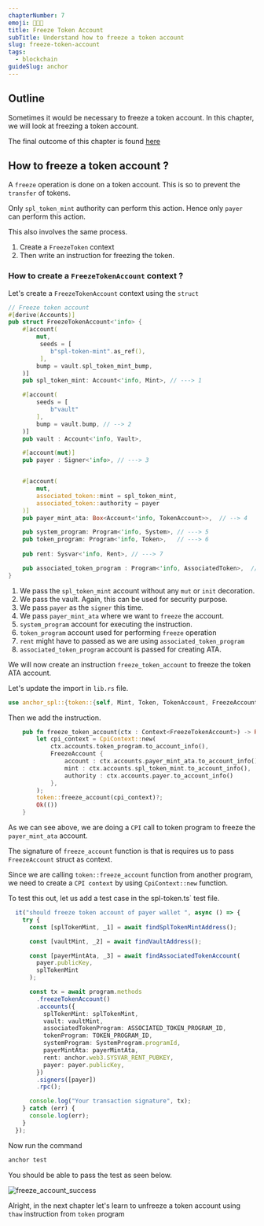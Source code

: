```yaml
---
chapterNumber: 7
emoji: 👩🏼‍🎨
title: Freeze Token Account
subTitle: Understand how to freeze a token account
slug: freeze-token-account
tags:
  - blockchain
guideSlug: anchor
---
```

## Outline

Sometimes it would be necessary to freeze a token account. In this chapter, we will look at freezing a token account. 

The final outcome of this chapter is found [here](https://github.com/metablockshq/spl-token-chapters/tree/main/Chapter%207%20-%20Freeze%20Token%20Accounts)

## How to freeze a token account ?

A `freeze` operation is done on a token account. This is so to prevent the `transfer` of tokens. 

Only `spl_token_mint` authority can perform this action. Hence only `payer` can perform this action.

This also involves the same process. 

1. Create a `FreezeToken` context  
2. Then write an instruction for freezing the token.

### How to create a `FreezeTokenAccount` context ?

Let's create a `FreezeTokenAccount` context using the `struct`

```rust
// Freeze token account
#[derive(Accounts)]
pub struct FreezeTokenAccount<'info> {
    #[account(
        mut,
         seeds = [
            b"spl-token-mint".as_ref(),
         ],
        bump = vault.spl_token_mint_bump,
    )]
    pub spl_token_mint: Account<'info, Mint>, // ---> 1

    #[account(
        seeds = [
            b"vault"
        ],
        bump = vault.bump, // --> 2
    )]
    pub vault : Account<'info, Vault>, 

    #[account(mut)]
    pub payer : Signer<'info>, // ---> 3


    #[account(
        mut,
        associated_token::mint = spl_token_mint,
        associated_token::authority = payer
    )]
    pub payer_mint_ata: Box<Account<'info, TokenAccount>>,  // --> 4

    pub system_program: Program<'info, System>, // ---> 5
    pub token_program: Program<'info, Token>,   // ---> 6
    
    pub rent: Sysvar<'info, Rent>, // ---> 7

    pub associated_token_program : Program<'info, AssociatedToken>,  // ---> 8
}

```

1. We pass the `spl_token_mint` account without any `mut` or `init` decoration.
2. We pass the vault. Again, this can be used for security purpose.
3. We pass `payer` as the `signer` this time. 
4. We pass `payer_mint_ata` where we want to `freeze` the account.
5. `system_program` account for executing the instruction.
6. `token_program` account used for performing `freeze` operation
7. `rent` might have to passed as we are using `associated_token_program`
8. `associated_token_program` account is passed for creating ATA.

We will now create an instruction `freeze_token_account` to freeze the token ATA account.

Let's update the import in `lib.rs` file.

```rust
use anchor_spl::{token::{self, Mint, Token, TokenAccount, FreezeAccount}, associated_token::AssociatedToken};
```

Then we add the instruction.

```rust
    pub fn freeze_token_account(ctx : Context<FreezeTokenAccount>) -> Result<()> {
        let cpi_context = CpiContext::new(
            ctx.accounts.token_program.to_account_info(),
            FreezeAccount {
                account : ctx.accounts.payer_mint_ata.to_account_info(),
                mint : ctx.accounts.spl_token_mint.to_account_info(),
                authority : ctx.accounts.payer.to_account_info()
            },
        );
        token::freeze_account(cpi_context)?;
        Ok(())
    }
```

As we can see above, we are doing a `CPI` call to token program to freeze the `payer_mint_ata` account. 

The signature of `freeze_account` function is that is requires us to pass `FreezeAccount` struct as context. 

Since we are calling `token::freeze_account` function from another program, we need to create a `CPI context` by using `CpiContext::new` function.

To test this out, let us add a test case in the spl-token.ts` test file.

```typescript
  it("should freeze token account of payer wallet ", async () => {
    try {
      const [splTokenMint, _1] = await findSplTokenMintAddress();

      const [vaultMint, _2] = await findVaultAddress();

      const [payerMintAta, _3] = await findAssociatedTokenAccount(
        payer.publicKey,
        splTokenMint
      );

      const tx = await program.methods
        .freezeTokenAccount()
        .accounts({
          splTokenMint: splTokenMint,
          vault: vaultMint,
          associatedTokenProgram: ASSOCIATED_TOKEN_PROGRAM_ID,
          tokenProgram: TOKEN_PROGRAM_ID,
          systemProgram: SystemProgram.programId,
          payerMintAta: payerMintAta,
          rent: anchor.web3.SYSVAR_RENT_PUBKEY,
          payer: payer.publicKey,
        })
        .signers([payer])
        .rpc();

      console.log("Your transaction signature", tx);
    } catch (err) {
      console.log(err);
    }
  });
```

Now run the command 

```bash
anchor test
```

You should be able to pass the test as seen below.

![](/img/content/guide-chapters/image_10_new.png "freeze_account_success")

Alright, in the next chapter let's learn to unfreeze a token account using `thaw` instruction from `token` program